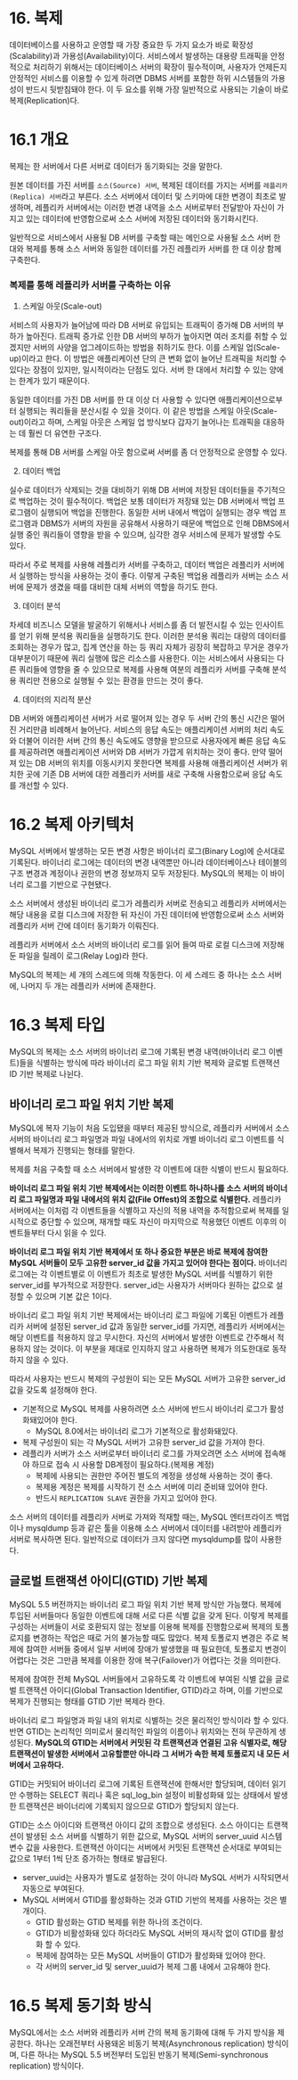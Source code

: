 # 16. 복제
데이터베이스를 사용하고 운영할 때 가장 중요한 두 가지 요소가 바로 확장성(Scalability)과 가용성(Availability)이다. 서비스에서 발생하는 대용량 트래픽을 안정적으로 처리하기 위해서는 데이터베이스 서버의 확장이 필수적이며, 사용자가 언제든지 안정적인 서비스를 이용할 수 있게 하려면 DBMS 서버를 포함한 하위 시스템들의 가용성이 반드시 뒷받침돼야 한다. 이 두 요소를 위해 가장 일반적으로 사용되는 기술이 바로 복제(Replication)다.

# 16.1 개요
복제는 한 서버에서 다른 서버로 데이터가 동기화되는 것을 말한다.

원본 데이터를 가진 서버를 `소스(Source) 서버`, 복제된 데이터를 가지는 서버를 `레플리카(Replica) 서버`라고 부른다. 소스 서버에서 데이터 및 스키마에 대한 변경이 최초로 발생하며, 레플리카 서버에서는 이러한 변경 내역을 소스 서버로부터 전달받아 자신이 가지고 있는 데이터에 반영함으로써 소스 서버에 저장된 데이터와 동기화시킨다.

일반적으로 서비스에서 사용될 DB 서버를 구축할 때는 메인으로 사용될 소스 서버 한 대와 복제를 통해 소스 서버와 동일한 데이터를 가진 레플리카 서버를 한 대 이상 함께 구축한다.

### 복제를 통해 레플리카 서버를 구축하는 이유
1. 스케일 아웃(Scale-out)

서비스의 사용자가 늘어남에 따라 DB 서버로 유입되는 트래픽이 증가해 DB 서버의 부하가 높아진다. 트래픽 증가로 인한 DB 서버의 부하가 높아지면 여러 조치를 취할 수 있겠지만 서버의 사양을 업그레이드하는 방법을 취하기도 한다. 이를 스케일 업(Scale-up)이라고 한다. 이 방법은 애플리케이션 단의 큰 변화 없이 늘어난 트래픽을 처리할 수 있다는 장점이 있지만, 일시적이라는 단점도 있다. 서버 한 대에서 처리할 수 있는 양에는 한계가 있기 때문이다.

동일한 데이터를 가진 DB 서버를 한 대 이상 더 사용할 수 있다면 애플리케이션으로부터 실행되는 쿼리들을 분산시킬 수 있을 것이다. 이 같은 방법을 스케일 아웃(Scale-out)이라고 하며, 스케일 아웃은 스케일 업 방식보다 갑자기 늘어나는 트래픽을 대응하는 데 훨씬 더 유연한 구조다.

복제를 통해 DB 서버를 스케일 아웃 함으로써 서버를 좀 더 안정적으로 운영할 수 있다.

2. 데이터 백업

실수로 데이터가 삭제되는 것을 대비하기 위해 DB 서버에 저장된 데이터들을 주기적으로 백업하는 것이 필수적이다. 백업은 보통 데이터가 저장돼 있는 DB 서버에서 백업 프로그램이 실행되어 백업을 진행한다. 동일한 서버 내에서 백업이 실행되는 경우 백업 프로그램과 DBMS가 서버의 자원을 공유해서 사용하기 때문에 백업으로 인해 DBMS에서 실행 중인 쿼리들이 영향을 받을 수 있으며, 심각한 경우 서비스에 문제가 발생할 수도 있다.

따라서 주로 복제를 사용해 레플리카 서버를 구축하고, 데이터 백업은 레플리카 서버에서 실행하는 방식을 사용하는 것이 좋다. 이렇게 구축된 백업용 레플리카 서버는 소스 서버에 문제가 생겼을 때를 대비한 대체 서버의 역할을 하기도 한다.

3. 데이터 분석

차세데 비즈니스 모델을 발굴하기 위해서나 서비스를 좀 더 발전시킬 수 있는 인사이트를 얻기 위해 분석용 쿼리들을 실행하기도 한다. 이러한 분석용 쿼리는 대량의 데이터를 조회하는 경우가 많고, 집계 연산을 하는 등 쿼리 자체가 굉장히 복잡하고 무거운 경우가 대부분이기 때문에 쿼리 실행에 많은 리소스를 사용한다. 이는 서비스에서 사용되는 다른 쿼리들에 영향을 줄 수 있으므로 복제를 사용해 여분의 레플리카 서버를 구축해 분석용 쿼리만 전용으로 실행될 수 있는 환경을 만드는 것이 좋다.

4. 데이터의 지리적 분산

DB 서버와 애플리케이션 서버가 서로 떨어져 있는 경우 두 서버 간의 통신 시간은 떨어진 거리만큼 비례해서 늘어난다. 서비스의 응답 속도는 애플리케이션 서버의 처리 속도와 더불어 이러한 서버 간의 통신 속도에도 영향을 받으므로 사용자에게 빠른 응답 속도를 제공하려면 애플리케이션 서버와 DB 서버가 가깝게 위치하는 것이 좋다. 만약 떨어져 있는 DB 서버의 위치를 이동시키지 못한다면 복제를 사용해 애플리케이션 서버가 위치한 곳에 기존 DB 서버에 대한 레플리카 서버를 새로 구축해 사용함으로써 응답 속도를 개선할 수 있다.

# 16.2 복제 아키텍처
MySQL 서버에서 발생하는 모든 변경 사항은 바이너리 로그(Binary Log)에 순서대로 기록된다. 바이너리 로그에는 데이터의 변경 내역뿐만 아니라 데이터베이스나 테이블의 구조 변경과 계정이나 권한의 변경 정보까지 모두 저장된다. MySQL의 복제는 이 바이너리 로그를 기반으로 구현됐다.

소스 서버에서 생성된 바이너리 로그가 레플리카 서버로 전송되고 레플리카 서버에서는 해당 내용을 로컬 디스크에 저장한 뒤 자신이 가진 데이터에 반영함으로써 소스 서버와 레플리카 서버 간에 데이터 동기화가 이뤄진다.

레플리카 서버에서 소스 서버의 바이너리 로그를 읽어 들여 따로 로컬 디스크에 저장해둔 파일을 릴레이 로그(Relay Log)라 한다.

MySQL의 복제는 세 개의 스레드에 의해 작동한다. 이 세 스레드 중 하나는 소스 서버에, 나머지 두 개는 레플리카 서버에 존재한다.

# 16.3 복제 타입
MySQL의 복제는 소스 서버의 바이너리 로그에 기록된 변경 내역(바이너리 로그 이벤트)들을 식별하는 방식에 따라 바이너리 로그 파일 위치 기반 복제와 글로벌 트랜잭션 ID 기반 복제로 나뉜다.

## 바이너리 로그 파일 위치 기반 복제
MySQL에 복자 기능이 처음 도입됐을 때부터 제공된 방식으로, 레플리카 서버에서 소스 서버의 바이너리 로그 파일명과 파일 내에서의 위치로 개별 바이너리 로그 이벤트를 식별해서 복제가 진행되는 형태를 말한다.

복제를 처음 구축할 때 소스 서버에서 발생한 각 이벤트에 대한 식별이 반드시 필요하다.

**바이너리 로그 파일 위치 기반 복제에서는 이러한 이벤트 하나하나를 소스 서버의 바이너리 로그 파일명과 파일 내에서의 위치 값(File Offest)의 조합으로 식별한다.** 레플리카 서버에서는 이처럼 각 이벤트들을 식별하고 자신의 적용 내역을 추적함으로써 복제를 일시적으로 중단할 수 있으며, 재개할 때도 자신이 마지막으로 적용했던 이벤트 이후의 이벤트들부터 다시 읽을 수 있다.

**바이너리 로그 파일 위치 기반 복제에서 또 하나 중요한 부분은 바로 복제에 참여한 MySQL 서버들이 모두 고유한 server_id 값을 가지고 있어야 한다는 점이다.** 바이너리 로그에는 각 이벤트별로 이 이벤트가 최초로 발생한 MySQL 서버를 식별하기 위한 server_id를 부가적으로 저장한다. server_id는 사용자가 서버마다 원하는 값으로 설정할 수 있으며 기본 값은 1이다.

바이너리 로그 파일 위치 기반 복제에서는 바이너리 로그 파일에 기록된 이벤트가 레플리카 서버에 설정된 server_id 값과 동일한 server_id를 가지면, 레플리카 서버에서는 해당 이벤트를 적용하지 않고 무시한다. 자신의 서버에서 발생한 이벤트로 간주해서 적용하지 않는 것이다. 이 부분을 제대로 인지하지 않고 사용하면 복제가 의도한대로 동작하지 않을 수 있다.

따라서 사용자는 반드시 복제의 구성원이 되는 모든 MySQL 서버가 고유한 server_id 값을 갖도록 설정해야 한다.

- 기본적으로 MySQL 복제를 사용하려면 소스 서버에 반드시 바이너리 로그가 활성화돼있어야 한다.
  - MySQL 8.0에서는 바이너리 로그가 기본적으로 활성화돼있다.
- 복제 구성원이 되는 각 MySQL 서버가 고유한 server_id 값을 가져야 한다.
- 레플리카 서버가 소스 서버로부터 바이너리 로그를 가져오려면 소스 서버에 접속해야 하므로 접속 시 사용할 DB계정이 필요하다.(복제용 계정)
  - 복제에 사용되는 권한만 주어진 별도의 계정을 생성해 사용하는 것이 좋다.
  - 복제용 계정은 복제를 시작하기 전 소스 서버에 미리 준비돼 있어야 한다.
  - 반드시 `REPLICATION SLAVE` 권한을 가지고 있어야 한다.

소스 서버의 데이터를 레플리카 서버로 가져와 적재할 때는, MySQL 엔터프라이즈 백업이나 mysqldump 등과 같은 툴을 이용해 소스 서버에서 데이터를 내려받아 레플리카 서버로 복사하면 된다. 일반적으로 데이터가 크지 않다면 mysqldump를 많이 사용한다.

## 글로벌 트랜잭션 아이디(GTID) 기반 복제
MySQL 5.5 버전까지는 바이너리 로그 파일 위치 기반 복제 방식만 가능했다. 복제에 투입된 서버들마다 동일한 이벤트에 대해 서로 다른 식별 값을 갖게 된다. 이렇게 복제를 구성하는 서버들이 서로 호환되지 않는 정보를 이용해 복제를 진행함으로써 복제의 토폴로지를 변경하는 작업은 때로 거의 불가능할 때도 많았다. 복제 토폴로지 변경은 주로 복제에 참여한 서버들 중에서 일부 서버에 장애가 발생했을 때 필요한데, 토폴로지 변경이 어렵다는 것은 그만큼 복제를 이용한 장애 복구(Failover)가 어렵다는 것을 의미한다.

복제에 참여한 전체 MySQL 서버들에서 고유하도록 각 이벤트에 부여된 식별 값을 글로벌 트랜잭션 아이디(Global Transaction Identifier, GTID)라고 하며, 이를 기반으로 복제가 진행되는 형태를 GTID 기반 복제라 한다.

바이너리 로그 파일명과 파일 내의 위치로 식별하는 것은 물리적인 방식이라 할 수 있다. 반면 GTID는 논리적인 의미로서 물리적인 파일의 이름이나 위치와는 전혀 무관하게 생성된다. **MySQL의 GTID는 서버에서 커밋된 각 트랜잭션과 연결된 고유 식별자로, 해당 트랜잭션이 발생한 서버에서 고유할뿐만 아니라 그 서버가 속한 복제 토폴로지 내 모든 서버에서 고유하다.**

GTID는 커밋되어 바이너리 로그에 기록된 트랜잭션에 한해서만 할당되며, 데이터 읽기만 수행하는 SELECT 쿼리나 혹은 sql_log_bin 설정이 비활성화돼 있는 상태에서 발생한 트랜잭션은 바이너리에 기록되지 않으므로 GTID가 할당되지 않는다.

GTID는 소스 아이디와 트랜잭션 아이디 값의 조합으로 생성된다. 소스 아이디는 트랜잭션이 발생된 소스 서버를 식별하기 위한 값으로, MySQL 서버의 server_uuid 시스템 변수 값을 사용한다. 트랜잭션 아이디는 서버에서 커밋된 트랜잭션 순서대로 부여되는 값으로 1부터 1씩 단조 증가하는 형태로 발급된다.

- server_uuid는 사용자가 별도로 설정하는 것이 아니라 MySQL 서버가 시작되면서 자동으로 부여된다.
- MySQL 서버에서 GTID를 활성화하는 것과 GTID 기반의 복제를 사용하는 것은 별개이다.
  - GTID 활성화는 GTID 복제를 위한 하나의 조건이다.
  - GTID가 비활성화돼 있다 하더라도 MySQL 서버의 재시작 없이 GTID를 활성화 할 수 있다.
  - 복제에 참여하는 모든 MySQL 서버들이 GTID가 활성화돼 있어야 한다.
  - 각 서버의 server_id 및 server_uuid가 복제 그룹 내에서 고유해야 한다.

# 16.5 복제 동기화 방식
MySQL에서는 소스 서버와 레플리카 서버 간의 복제 동기화에 대해 두 가지 방식을 제공한다. 하나는 오래전부터 사용돼온 비동기 복제(Asynchronous replication) 방식이며, 다른 하나는 MySQL 5.5 버전부터 도입된 반동기 복제(Semi-synchronous replication) 방식이다.
